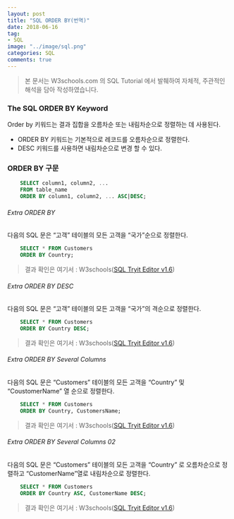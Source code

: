 ```yaml
---
layout: post
title: "SQL ORDER BY(번역)"
date: 2018-06-16
tag:
- SQL
image: "../image/sql.png"
categories: SQL
comments: true
---
```

> 본 문서는 W3schools.com 의 SQL Tutorial 에서 발췌하여 자체적, 주관적인 해석을 담아 작성하였습니다.  

### The SQL ORDER BY Keyword
Order by 키워드는 결과 집합을 오름차순 또는 내림차순으로 정렬하는 데 사용된다.

- ORDER BY  키워드는 기본적으로 레코드를 오름차순으로 정렬한다.
- DESC 키워드를 사용하면 내림차순으로 변경 할 수 있다.

### ORDER BY 구문
```sql
	SELECT column1, column2, ...
	FROM table_name
	ORDER BY column1, column2, ... ASC|DESC;
```

###### Extra ORDER BY
다음의 SQL 문은 “고객” 테이블의 모든 고객을 “국가”순으로 정렬한다.
```sql
	SELECT * FROM Customers
	ORDER BY Country;
```
> 결과 확인은 여기서 : W3schools([SQL Tryit Editor v1.6](https://www.w3schools.com/sql/trysql.asp?filename=trysql_select_orderby))  

###### Extra ORDER BY DESC
다음의 SQL 문은 “고객” 테이블의 모든 고객을 “국가”의 격순으로 정렬한다.
```sql
	SELECT * FROM Customers
	ORDER BY Country DESC;
```
> 결과 확인은 여기서 : W3schools([SQL Tryit Editor v1.6](https://www.w3schools.com/sql/trysql.asp?filename=trysql_select_orderby_desc))  

###### Extra ORDER BY Several Columns
다음의 SQL 문은 “Customers” 테이블의 모든 고객을 “Country” 및 “CoustomerName” 열 순으로 정렬한다.
```sql
	SELECT * FROM Customers
	ORDER BY Country, CustomersName;
```
> 결과 확인은 여기서 : W3schools([SQL Tryit Editor v1.6](https://www.w3schools.com/sql/trysql.asp?filename=trysql_select_orderby2))  

###### Extra ORDER BY Several Columns 02
다음의 SQL 문은 “Customers” 테이블의 모든 고객을 “Country” 로 오름차순으로 정렬하고 “CustomerName”열로 내림차순으로 정렬한다.
```sql
	SELECT * FROM Customers
	ORDER BY Country ASC, CustomerName DESC;
```
> 결과 확인은 여기서 : W3schools([SQL Tryit Editor v1.6](https://www.w3schools.com/sql/trysql.asp?filename=trysql_select_orderby3))  

